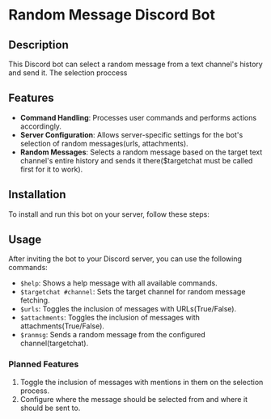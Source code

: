 # Random Message Discord Bot

## Description
This Discord bot can select a random message from a text channel's history and send it. The selection proccess

## Features
- **Command Handling**: Processes user commands and performs actions accordingly.
- **Server Configuration**: Allows server-specific settings for the bot's selection of random messages(urls, attachments).
- **Random Messages**: Selects a random message based on the target text channel's entire history and sends it there($targetchat must be called first for it to work).

## Installation
To install and run this bot on your server, follow these steps:


## Usage
After inviting the bot to your Discord server, you can use the following commands:
- `$help`: Shows a help message with all available commands.
- `$targetchat #channel`: Sets the target channel for random message fetching.
- `$urls`: Toggles the inclusion of messages with URLs(True/False).
- `$attachments`: Toggles the inclusion of messages with attachments(True/False).
- `$ranmsg`: Sends a random message from the configured channel(targetchat).


### Planned Features
1. Toggle the inclusion of messages with mentions in them on the selection process.
2. Configure where the message should be selected from and where it should be sent to.




